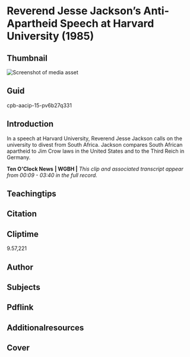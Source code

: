 # Reverend Jesse Jackson’s Anti-Apartheid Speech at Harvard University (1985)



## Thumbnail

![Screenshot of media asset](https://s3.amazonaws.com/americanarchive.org/thumbnail/cpb-aacip-15-pv6b27q331.jpg "Screenshot media asset")


## Guid
cpb-aacip-15-pv6b27q331

## Introduction

In a speech at Harvard University, Reverend Jesse Jackson calls on the university to divest from South Africa. Jackson compares South African apartheid to Jim Crow laws in the United States and to the Third Reich in Germany. 


<b>Ten O'Clock News</b>
<b>| WGBH |</b>
<i>This clip and associated transcript appear from 00:09 - 03:40 in the full record.</i>

## Teachingtips

## Citation

## Cliptime

9.57,221
## Author
## Subjects
## Pdflink
## Additionalresources
## Cover